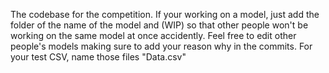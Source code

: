 The codebase for the competition. If your working on a model, just add the folder of the name of the model and (WIP) so that other people won't be working on the same model at once accidently. Feel free to edit other people's models making sure to add your reason why in the commits. For your test CSV, name those files "Data.csv"
